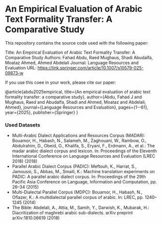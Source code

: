 # An Empirical Evaluation of Arabic Text Formality Transfer: A Comparative Study

This repository contains the source code used with the following paper:

Title: An Empirical Evaluation of Arabic Text Formality Transfer: A Comparative Study
Authors: Fahad Abdu, Raed Mughaus, Shadi Abudalfa, Moataz Ahmed, Ahmed Abdelali
Journal: Language Resources and Evaluation
URL: https://link.springer.com/article/10.1007/s10579-025-09873-w

If you use this coee in your work, please cite our paper:

@article{abdu2025empirical,
  title={An empirical evaluation of arabic text formality transfer: a comparative study},
  author={Abdu, Fahad J and Mughaus, Raed and Abudalfa, Shadi and Ahmed, Moataz and Abdelali, Ahmed},
  journal={Language Resources and Evaluation},
  pages={1--61},
  year={2025},
  publisher={Springer}
}

### Used Datasets

- Multi-Arabic Dialect Applications and Resources Corpus (MADAR): 
Bouamor, H., Habash, N., Salameh, M., Zaghouani, W., Rambow, O., Abdulrahim, D., Obeid, O., Khalifa, S., Eryani, F., Erdmann, A., et al.: The madar arabic dialect corpus and lexicon. In: Proceedings of the Eleventh International Conference on Language Resources and Evaluation (LREC 2018) (2018)
- Parallel Arabic Dialect Corpus (PADIC): 
Meftouh, K., Harrat, S., Jamoussi, S., Abbas, M., Smaili, K.: Machine translation experiments on PADIC: A parallel arabic dialect corpus. In: Proceedings of the 29th Pacific Asia Conference on Language, Information and Computation, pp. 26–34 (2015)
- Multi-Dialectal Parallel Corpus (MDPC):
Bouamor, H., Habash, N., Oflazer, K.: A multidialectal parallel corpus of arabic. In: LREC, pp. 1240–1245 (2014)
- The Bible:
Abdelali, A., Attia, M., Samih, Y., Darwish, K., Mubarak, H.: Diacritization of maghrebi arabic sub-dialects. arXiv preprint arXiv:1810.06619 (2018)
